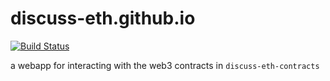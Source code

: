 # discuss-eth.github.io
[![Build Status](https://travis-ci.org/discuss-eth/discuss-eth-webapp.svg?branch=master)](https://travis-ci.org/discuss-eth/discuss-eth-webapp)

a webapp for interacting with the web3 contracts
in `discuss-eth-contracts`
